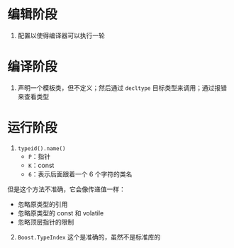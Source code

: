 # 编辑阶段

1. 配置以使得编译器可以执行一轮

# 编译阶段

1. 声明一个模板类，但不定义；然后通过 `decltype` 目标类型来调用；通过报错来查看类型

# 运行阶段

1. `typeid().name()`
	- `P`：指针
	- `K`：const
	- `6`：表示后面跟着一个 6 个字符的类名

但是这个方法不准确，它会像传递值一样：
- 忽略原类型的引用
- 忽略原类型的 const 和 volatile
- 忽略顶层指针的限制

2. `Boost.TypeIndex` 这个是准确的，虽然不是标准库的